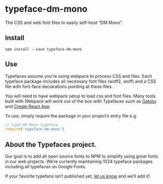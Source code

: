 
# typeface-dm-mono

The CSS and web font files to easily self-host “DM Mono”.

## Install

`npm install --save typeface-dm-mono`

## Use

Typefaces assume you’re using webpack to process CSS and files. Each typeface
package includes all necessary font files (woff2, woff) and a CSS file with
font-face declarations pointing at these files.

You will need to have webpack setup to load css and font files. Many tools built
with Webpack will work out of the box with Typefaces such as [Gatsby](https://github.com/gatsbyjs/gatsby)
and [Create React App](https://github.com/facebookincubator/create-react-app).

To use, simply require the package in your project’s entry file e.g.

```javascript
// Load DM Mono typeface
require('typeface-dm-mono')
```

## About the Typefaces project.

Our goal is to add all open source fonts to NPM to simplify using great fonts in
our web projects. We’re currently maintaining 1024 typeface packages
including all typefaces on Google Fonts.

If your favorite typeface isn’t published yet, [let us know](https://github.com/KyleAMathews/typefaces)
and we’ll add it!
